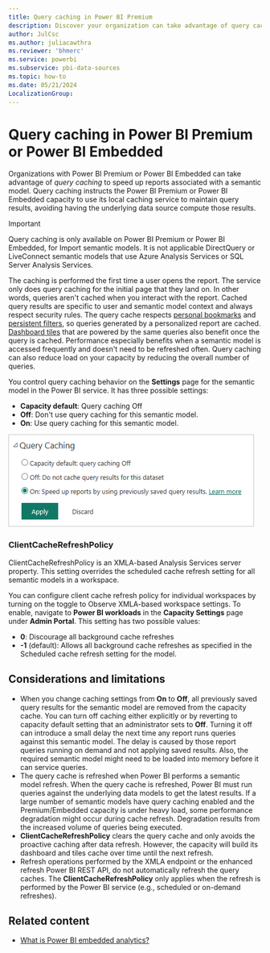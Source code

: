 ```yaml
---
title: Query caching in Power BI Premium
description: Discover your organization can take advantage of query caching to speed up reports associated with a semantic model by using Power BI Premium or Power BI Embedded.
author: JulCsc
ms.author: juliacawthra
ms.reviewer: 'bhmerc'
ms.service: powerbi
ms.subservice: pbi-data-sources
ms.topic: how-to
ms.date: 05/21/2024
LocalizationGroup: 
---
```


# Query caching in Power BI Premium or Power BI Embedded

Organizations with Power BI Premium or Power BI Embedded can take advantage of *query caching* to speed up reports associated with a semantic model. Query caching instructs the Power BI Premium or Power BI Embedded capacity to use its local caching service to maintain query results, avoiding having the underlying data source compute those results.

> [!IMPORTANT]
> Query caching is only available on Power BI Premium or Power BI Embedded, for Import semantic models. It is not applicable DirectQuery or LiveConnect semantic models that use Azure Analysis Services or SQL Server Analysis Services.

The caching is performed the first time a user opens the report. The service only does query caching for the initial page that they land on. In other words, queries aren't cached when you interact with the report. Cached query results are specific to user and semantic model context and always respect security rules. The query cache respects [personal bookmarks](../consumer/end-user-bookmarks.md) and [persistent filters](https://powerbi.microsoft.com/blog/announcing-persistent-filters-in-the-service/), so queries generated by a personalized report are cached. [Dashboard tiles](../create-reports/service-dashboard-tiles.md) that are powered by the same queries also benefit once the query is cached. Performance especially benefits when a semantic model is accessed frequently and doesn't need to be refreshed often. Query caching can also reduce load on your capacity by reducing the overall number of queries.

You control query caching behavior on the **Settings** page for the semantic model in the Power BI service. It has three possible settings:

- **Capacity default**: Query caching Off
- **Off**: Don't use query caching for this semantic model.
- **On**: Use query caching for this semantic model.

![Query caching dialog box](media/power-bi-query-caching/power-bi-query-3-options.png)

### ClientCacheRefreshPolicy
ClientCacheRefreshPolicy is an XMLA-based Analysis Services server property. This setting overrides the scheduled cache refresh setting for all semantic models in a workspace.

You can configure client cache refresh policy for individual workspaces by turning on the toggle to Observe XMLA-based workspace settings. To enable, navigate to **Power BI workloads** in the **Capacity Settings** page under **Admin Portal**. This setting has two possible values:

- **0**: Discourage all background cache refreshes
- **-1** (default): Allows all background cache refreshes as specified in the Scheduled cache refresh setting for the model.

## Considerations and limitations

- When you change caching settings from **On** to **Off**, all previously saved query results for the semantic model are removed from the capacity cache. You can turn off caching either explicitly or by reverting to capacity default setting that an administrator sets to **Off**. Turning it off can introduce a small delay the next time any report runs queries against this semantic model. The delay is caused by those report queries running on demand and not applying saved results. Also, the required semantic model might need to be loaded into memory before it can service queries.
- The query cache is refreshed when Power BI performs a semantic model refresh. When the query cache is refreshed, Power BI must run queries against the underlying data models to get the latest results. If a large number of semantic models have query caching enabled and the Premium/Embedded capacity is under heavy load, some performance degradation might occur during cache refresh. Degradation results from the increased volume of queries being executed.
- **ClientCacheRefreshPolicy** clears the query cache and only avoids the proactive caching after data refresh. However, the capacity will build its dashboard and tiles cache over time until the next refresh.
- Refresh operations performed by the XMLA endpoint or the enhanced refresh Power BI REST API, do not automatically refresh the query caches. The **ClientCacheRefreshPolicy** only applies when the refresh is performed by the Power BI service (e.g., scheduled or on-demand refreshes).

## Related content

- [What is Power BI embedded analytics?](../developer/embedded/embedded-analytics-power-bi.md)
